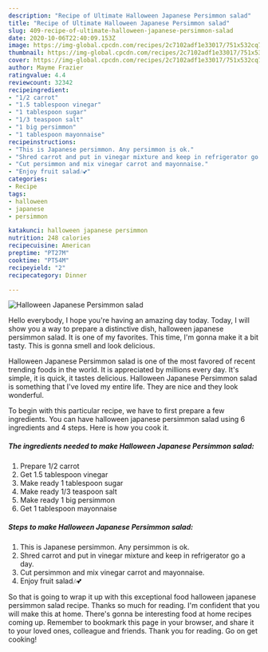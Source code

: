 ```yaml
---
description: "Recipe of Ultimate Halloween Japanese Persimmon salad"
title: "Recipe of Ultimate Halloween Japanese Persimmon salad"
slug: 409-recipe-of-ultimate-halloween-japanese-persimmon-salad
date: 2020-10-06T22:40:09.153Z
image: https://img-global.cpcdn.com/recipes/2c7102adf1e33017/751x532cq70/halloween-japanese-persimmon-salad-recipe-main-photo.jpg
thumbnail: https://img-global.cpcdn.com/recipes/2c7102adf1e33017/751x532cq70/halloween-japanese-persimmon-salad-recipe-main-photo.jpg
cover: https://img-global.cpcdn.com/recipes/2c7102adf1e33017/751x532cq70/halloween-japanese-persimmon-salad-recipe-main-photo.jpg
author: Mayme Frazier
ratingvalue: 4.4
reviewcount: 32342
recipeingredient:
- "1/2 carrot"
- "1.5 tablespoon vinegar"
- "1 tablespoon sugar"
- "1/3 teaspoon salt"
- "1 big persimmon"
- "1 tablespoon mayonnaise"
recipeinstructions:
- "This is Japanese persimmon. Any persimmon is ok."
- "Shred carrot and put in vinegar mixture and keep in refrigerator go a day."
- "Cut persimmon and mix vinegar carrot and mayonnaise."
- "Enjoy fruit salad🎶💕"
categories:
- Recipe
tags:
- halloween
- japanese
- persimmon

katakunci: halloween japanese persimmon 
nutrition: 248 calories
recipecuisine: American
preptime: "PT27M"
cooktime: "PT54M"
recipeyield: "2"
recipecategory: Dinner

---
```



![Halloween Japanese Persimmon salad](https://img-global.cpcdn.com/recipes/2c7102adf1e33017/751x532cq70/halloween-japanese-persimmon-salad-recipe-main-photo.jpg)

Hello everybody, I hope you're having an amazing day today. Today, I will show you a way to prepare a distinctive dish, halloween japanese persimmon salad. It is one of my favorites. This time, I'm gonna make it a bit tasty. This is gonna smell and look delicious.



Halloween Japanese Persimmon salad is one of the most favored of recent trending foods in the world. It is appreciated by millions every day. It's simple, it is quick, it tastes delicious. Halloween Japanese Persimmon salad is something that I've loved my entire life. They are nice and they look wonderful.


To begin with this particular recipe, we have to first prepare a few ingredients. You can have halloween japanese persimmon salad using 6 ingredients and 4 steps. Here is how you cook it.

<!--inarticleads1-->

##### The ingredients needed to make Halloween Japanese Persimmon salad:

1. Prepare 1/2 carrot
1. Get 1.5 tablespoon vinegar
1. Make ready 1 tablespoon sugar
1. Make ready 1/3 teaspoon salt
1. Make ready 1 big persimmon
1. Get 1 tablespoon mayonnaise




<!--inarticleads2-->

##### Steps to make Halloween Japanese Persimmon salad:

1. This is Japanese persimmon. Any persimmon is ok.
1. Shred carrot and put in vinegar mixture and keep in refrigerator go a day.
1. Cut persimmon and mix vinegar carrot and mayonnaise.
1. Enjoy fruit salad🎶💕




So that is going to wrap it up with this exceptional food halloween japanese persimmon salad recipe. Thanks so much for reading. I'm confident that you will make this at home. There's gonna be interesting food at home recipes coming up. Remember to bookmark this page in your browser, and share it to your loved ones, colleague and friends. Thank you for reading. Go on get cooking!
